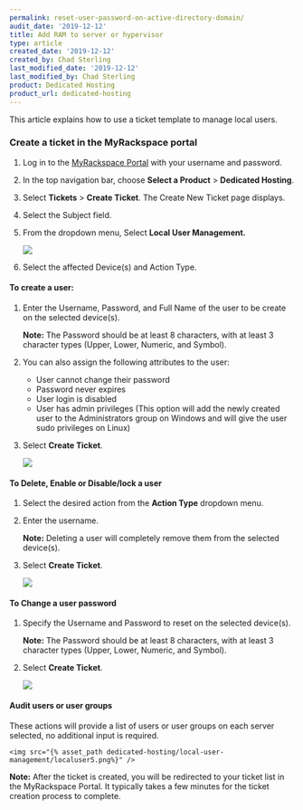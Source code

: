 ```yaml
---
permalink: reset-user-password-on-active-directory-domain/
audit_date: '2019-12-12'
title: Add RAM to server or hypervisor
type: article
created_date: '2019-12-12'
created_by: Chad Sterling
last_modified_date: '2019-12-12'
last_modified_by: Chad Sterling
product: Dedicated Hosting
product_url: dedicated-hosting
---
```


This article explains how to use a ticket template to manage local users.

### Create a ticket in the MyRackspace portal

1. Log in to the [MyRackspace Portal](https://login.rackspace.com/login) with your username and
   password.

2. In the top navigation bar, choose **Select a Product** > **Dedicated Hosting**.

3. Select **Tickets** > **Create Ticket**. The Create New Ticket page displays. 

4. Select the Subject field.

5. From the dropdown menu, Select **Local User Management.**

    <img src="{% asset_path dedicated-hosting/local-user-management/localuser1.png%}" />

6. Select the affected Device(s) and Action Type.

#### To create a user: 

1. Enter the Username, Password, and Full Name of the user to be create on the selected device(s). 
    
    **Note:** The Password should be at least 8 characters, with at least 3 character types (Upper, Lower, Numeric, and Symbol).

2. You can also assign the following attributes to the user:
    - User cannot change their password
    - Password never expires
    - User login is disabled
    - User has admin privileges (This option will add the newly created user to the Administrators group on Windows and will give the user sudo privileges on Linux)

3. Select **Create Ticket**.

    <img src="{% asset_path dedicated-hosting/local-user-management/localuser2.png%}" />


#### To Delete, Enable or Disable/lock a user 

1. Select the desired action from the **Action Type** dropdown menu. 

2. Enter the username. 

   **Note:** Deleting a user will completely remove them from the selected device(s).

3. Select **Create Ticket**.

    <img src="{% asset_path dedicated-hosting/local-user-management/localuser3.png%}" />


#### To Change a user password

1. Specify the Username and Password to reset on the selected device(s). 

    **Note:** The Password should be at least 8 characters, with at least 3 character types (Upper, Lower, Numeric, and Symbol).

2. Select **Create Ticket**.

    <img src="{% asset_path dedicated-hosting/local-user-management/localuser4.png%}" />

#### Audit users or user groups  

These actions will provide a list of users or user groups on each server selected, no additional input is required.

    <img src="{% asset_path dedicated-hosting/local-user-management/localuser5.png%}" />

**Note:** After the ticket is created, you will be redirected to your ticket list in the MyRackspace Portal. It typically takes a few minutes for the ticket creation process to complete.
